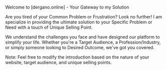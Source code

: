 Welcome to [dergano.online] - Your Gateway to my Solution

Are you tired of your Common Problem or Frustration? Look no further! I am specialize in providing the ultimate solution to your Specific Problem or Need with a touch of Unique Selling Point.

We understand the challenges you face and have designed our platform to simplify your life. Whether you're a Target Audience, a Profession/Industry, or simply someone looking to Desired Outcome, we've got you covered.

Note: Feel free to modify the introduction based on the nature of your website, target audience, and unique selling points.
